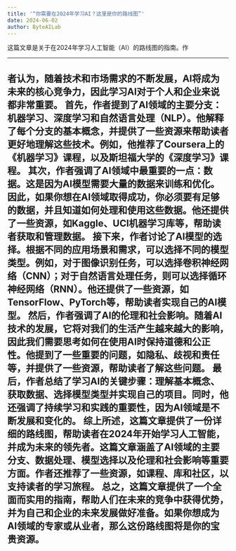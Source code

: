 ```yaml
---
title: '“你需要在2024年学习AI？这里是你的路线图”'
date: 2024-06-02
author: ByteAILab
---
```


这篇文章是关于在2024年学习人工智能（AI）的路线图的指南。作

---
者认为，随着技术和市场需求的不断发展，AI将成为未来的核心竞争力，因此学习AI对于个人和企业来说都非常重要。
首先，作者提到了AI领域的主要分支：机器学习、深度学习和自然语言处理（NLP）。他解释了每个分支的基本概念，并提供了一些资源来帮助读者更好地理解这些技术。例如，他推荐了Coursera上的《机器学习》课程，以及斯坦福大学的《深度学习》课程。
其次，作者强调了AI领域中最重要的一点：数据。这是因为AI模型需要大量的数据来训练和优化。因此，如果你想在AI领域取得成功，你必须要有足够的数据，并且知道如何处理和使用这些数据。他还提供了一些资源，如Kaggle、UCI机器学习库等，帮助读者获取和管理数据。
接下来，作者讨论了AI模型的选择。根据不同的应用场景和需求，可以选择不同的模型类型。例如，对于图像识别任务，可以选择卷积神经网络（CNN）；对于自然语言处理任务，则可以选择循环神经网络（RNN）。他还提供了一些资源，如TensorFlow、PyTorch等，帮助读者实现自己的AI模型。
然后，作者强调了AI的伦理和社会影响。随着AI技术的发展，它将对我们的生活产生越来越大的影响，因此我们需要思考如何在使用AI时保持道德和公正性。他提到了一些重要的问题，如隐私、歧视和责任等，并提供了一些资源，帮助读者了解这些问题。
最后，作者总结了学习AI的关键步骤：理解基本概念、获取数据、选择模型类型并实现自己的项目。同时，他还强调了持续学习和实践的重要性，因为AI领域是不断发展和变化的。
综上所述，这篇文章提供了一份详细的路线图，帮助读者在2024年开始学习人工智能，并成为未来的领先者。这篇文章涵盖了AI领域的主要分支、数据处理、模型选择以及伦理和社会影响等重要方面。作者还推荐了一些资源，如课程、库和社区，以支持读者的学习旅程。
总之，这篇文章提供了一个全面而实用的指南，帮助人们在未来的竞争中获得优势，并为自己和企业的未来发展做好准备。如果你想成为AI领域的专家或从业者，那么这份路线图将是你的宝贵资源。
---

